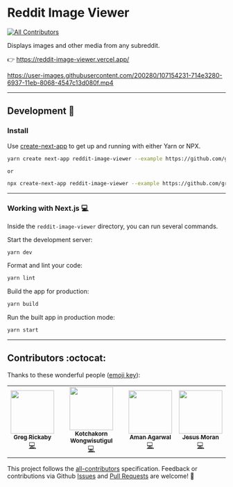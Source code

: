 # Reddit Image Viewer

<!-- ALL-CONTRIBUTORS-BADGE:START - Do not remove or modify this section -->

[![All Contributors](https://img.shields.io/badge/all_contributors-4-orange.svg?style=flat-square)](#contributors-)

<!-- ALL-CONTRIBUTORS-BADGE:END -->

Displays images and other media from any subreddit.

👉 https://reddit-image-viewer.vercel.app/

https://user-images.githubusercontent.com/200280/107154231-714e3280-6937-11eb-8068-4547c13d080f.mp4

---

## Development 🚀

### Install

Use [create-next-app](https://www.npmjs.com/package/create-next-app) to get up and running with either Yarn or NPX.

```bash
yarn create next-app reddit-image-viewer --example https://github.com/gregrickaby/reddit-image-viewer

or

npx create-next-app reddit-image-viewer --example https://github.com/gregrickaby/reddit-image-viewer
```

---

### Working with Next.js 💻

Inside the `reddit-image-viewer` directory, you can run several commands.

Start the development server:

```bash
yarn dev
```

Format and lint your code:

```bash
yarn lint
```

Build the app for production:

```bash
yarn build
```

Run the built app in production mode:

```bash
yarn start
```

---

## Contributors :octocat:

Thanks to these wonderful people ([emoji key](https://allcontributors.org/docs/en/emoji-key)):

<!-- ALL-CONTRIBUTORS-LIST:START - Do not remove or modify this section -->
<!-- prettier-ignore-start -->
<!-- markdownlint-disable -->
<table>
  <tr>
    <td align="center"><a href="http://gregrickaby.com"><img src="https://avatars2.githubusercontent.com/u/200280?v=4" width="100px;" alt=""/><br /><sub><b>Greg Rickaby</b></sub></a><br /><a href="https://github.com/gregrickaby/reddit-image-viewer/commits?author=gregrickaby" title="Code">💻</a></td>
    <td align="center"><a href="https://github.com/icegotcha"><img src="https://avatars3.githubusercontent.com/u/32319739?v=4" width="100px;" alt=""/><br /><sub><b>Kotchakorn Wongwisutigul</b></sub></a><br /><a href="https://github.com/gregrickaby/reddit-image-viewer/commits?author=icegotcha" title="Code">💻</a></td>
    <td align="center"><a href="https://github.com/agarwalamn"><img src="https://avatars2.githubusercontent.com/u/30950766?v=4" width="100px;" alt=""/><br /><sub><b>Aman Agarwal</b></sub></a><br /><a href="https://github.com/gregrickaby/reddit-image-viewer/commits?author=agarwalamn" title="Code">💻</a></td>
    <td align="center"><a href="https://github.com/jmoranin98"><img src="https://avatars1.githubusercontent.com/u/33536607?v=4" width="100px;" alt=""/><br /><sub><b>Jesus Moran</b></sub></a><br /><a href="https://github.com/gregrickaby/reddit-image-viewer/commits?author=jmoranin98" title="Code">💻</a></td>
  </tr>
</table>

<!-- markdownlint-enable -->
<!-- prettier-ignore-end -->

<!-- ALL-CONTRIBUTORS-LIST:END -->

This project follows the [all-contributors](https://github.com/all-contributors/all-contributors) specification. Feedback or contributions via Github [Issues](https://github.com/gregrickaby/reddit-image-viewer/issues) and [Pull Requests](https://github.com/gregrickaby/reddit-image-viewer/pulls) are welcome! 🍻
